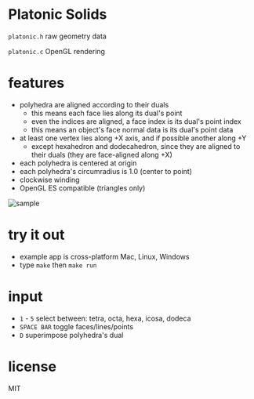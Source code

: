 # Platonic Solids

`platonic.h` raw geometry data

`platonic.c` OpenGL rendering

# features
* polyhedra are aligned according to their duals
    * this means each face lies along its dual's point
    * even the indices are aligned, a face index is its dual's point index
    * this means an object's face normal data is its dual's point data
* at least one vertex lies along +X axis, and if possible another along +Y
    * except hexahedron and dodecahedron, since they are aligned to their duals (they are face-aligned along +X)
* each polyhedra is centered at origin
* each polyhedra's circumradius is 1.0 (center to point)
* clockwise winding
* OpenGL ES compatible (triangles only)

![sample](https://raw.github.com/robbykraft/Platonic/master/bin/sample.gif)

# try it out
* example app is cross-platform Mac, Linux, Windows
* type `make` then `make run`

# input
* `1` - `5` select between: tetra, octa, hexa, icosa, dodeca
* `SPACE BAR` toggle faces/lines/points
* `D` superimpose polyhedra's dual

# license
MIT